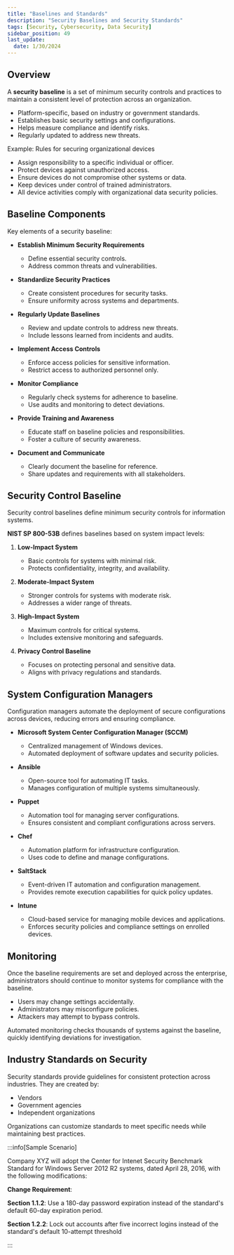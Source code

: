 ```yaml
---
title: "Baselines and Standards"
description: "Security Baselines and Security Standards"
tags: [Security, Cybersecurity, Data Security]
sidebar_position: 49
last_update:
  date: 1/30/2024
---
```


## Overview 

A **security baseline** is a set of minimum security controls and practices to maintain a consistent level of protection across an organization.

- Platform-specific, based on industry or government standards.
- Establishes basic security settings and configurations.
- Helps measure compliance and identify risks.
- Regularly updated to address new threats.

Example: Rules for securing organizational devices

- Assign responsibility to a specific individual or officer.
- Protect devices against unauthorized access.
- Ensure devices do not compromise other systems or data.
- Keep devices under control of trained administrators.
- All device activities comply with organizational data security policies.


## Baseline Components

Key elements of a security baseline:

- **Establish Minimum Security Requirements**

  - Define essential security controls.
  - Address common threats and vulnerabilities.

- **Standardize Security Practices**

  - Create consistent procedures for security tasks.
  - Ensure uniformity across systems and departments.

- **Regularly Update Baselines**

  - Review and update controls to address new threats.
  - Include lessons learned from incidents and audits.

- **Implement Access Controls**

  - Enforce access policies for sensitive information.
  - Restrict access to authorized personnel only.

- **Monitor Compliance**

  - Regularly check systems for adherence to baseline.
  - Use audits and monitoring to detect deviations.

- **Provide Training and Awareness**

  - Educate staff on baseline policies and responsibilities.
  - Foster a culture of security awareness.

- **Document and Communicate**

  - Clearly document the baseline for reference.
  - Share updates and requirements with all stakeholders.


## Security Control Baseline

Security control baselines define minimum security controls for information systems.

**NIST SP 800-53B** defines baselines based on system impact levels:

1. **Low-Impact System**

    - Basic controls for systems with minimal risk.
    - Protects confidentiality, integrity, and availability.

2. **Moderate-Impact System**

    - Stronger controls for systems with moderate risk.
    - Addresses a wider range of threats.

3. **High-Impact System**

    - Maximum controls for critical systems.
    - Includes extensive monitoring and safeguards.

4. **Privacy Control Baseline**

    - Focuses on protecting personal and sensitive data.
    - Aligns with privacy regulations and standards.


## System Configuration Managers

Configuration managers automate the deployment of secure configurations across devices, reducing errors and ensuring compliance.

- **Microsoft System Center Configuration Manager (SCCM)**
  - Centralized management of Windows devices.
  - Automated deployment of software updates and security policies.
  
- **Ansible**
  - Open-source tool for automating IT tasks.
  - Manages configuration of multiple systems simultaneously.

- **Puppet**
  - Automation tool for managing server configurations.
  - Ensures consistent and compliant configurations across servers.

- **Chef**
  - Automation platform for infrastructure configuration.
  - Uses code to define and manage configurations.

- **SaltStack**
  - Event-driven IT automation and configuration management.
  - Provides remote execution capabilities for quick policy updates.

- **Intune**
  - Cloud-based service for managing mobile devices and applications.
  - Enforces security policies and compliance settings on enrolled devices.


## Monitoring 

Once the baseline requirements are set and deployed across the enterprise, administrators should continue to monitor systems for compliance with the baseline.

- Users may change settings accidentally.
- Administrators may misconfigure policies.
- Attackers may attempt to bypass controls.

Automated monitoring checks thousands of systems against the baseline, quickly identifying deviations for investigation.


## Industry Standards on Security

Security standards provide guidelines for consistent protection across industries. They are created by:

- Vendors
- Government agencies
- Independent organizations

Organizations can customize standards to meet specific needs while maintaining best practices.

:::info[Sample Scenario]

Company XYZ will adopt the Center for Intenet Security Benchmark Standard for Windows Server 2012 R2 systems, dated April 28, 2016, with the following modifications:

**Change Requirement**:
    
**Section 1.1.2**: Use a 180-day password expiration instead of the standard's default 60-day expiration period.

**Section 1.2.2**: Lock out accounts after five incorrect logins instead of the standard's default 10-attempt threshold

:::

